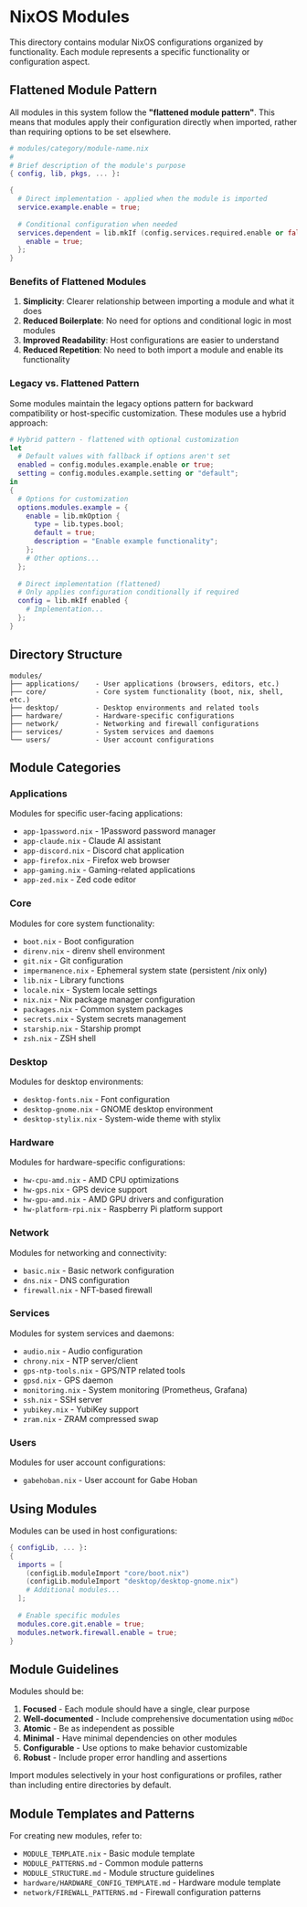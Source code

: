 # NixOS Modules

This directory contains modular NixOS configurations organized by functionality. Each module represents a specific functionality or configuration aspect.

## Flattened Module Pattern

All modules in this system follow the **"flattened module pattern"**. This means that modules apply their configuration directly when imported, rather than requiring options to be set elsewhere.

```nix
# modules/category/module-name.nix
#
# Brief description of the module's purpose
{ config, lib, pkgs, ... }:

{
  # Direct implementation - applied when the module is imported
  service.example.enable = true;
  
  # Conditional configuration when needed
  services.dependent = lib.mkIf (config.services.required.enable or false) {
    enable = true;
  };
}
```

### Benefits of Flattened Modules

1. **Simplicity**: Clearer relationship between importing a module and what it does
2. **Reduced Boilerplate**: No need for options and conditional logic in most modules
3. **Improved Readability**: Host configurations are easier to understand
4. **Reduced Repetition**: No need to both import a module and enable its functionality

### Legacy vs. Flattened Pattern

Some modules maintain the legacy options pattern for backward compatibility or host-specific customization. These modules use a hybrid approach:

```nix
# Hybrid pattern - flattened with optional customization
let
  # Default values with fallback if options aren't set
  enabled = config.modules.example.enable or true;
  setting = config.modules.example.setting or "default";
in
{
  # Options for customization
  options.modules.example = {
    enable = lib.mkOption {
      type = lib.types.bool;
      default = true;
      description = "Enable example functionality";
    };
    # Other options...
  };
  
  # Direct implementation (flattened)
  # Only applies configuration conditionally if required
  config = lib.mkIf enabled {
    # Implementation...
  };
}
```

## Directory Structure

```
modules/
├── applications/    - User applications (browsers, editors, etc.)
├── core/            - Core system functionality (boot, nix, shell, etc.)
├── desktop/         - Desktop environments and related tools
├── hardware/        - Hardware-specific configurations
├── network/         - Networking and firewall configurations
├── services/        - System services and daemons
└── users/           - User account configurations
```

## Module Categories

### Applications

Modules for specific user-facing applications:

- `app-1password.nix` - 1Password password manager
- `app-claude.nix` - Claude AI assistant
- `app-discord.nix` - Discord chat application
- `app-firefox.nix` - Firefox web browser
- `app-gaming.nix` - Gaming-related applications
- `app-zed.nix` - Zed code editor

### Core

Modules for core system functionality:

- `boot.nix` - Boot configuration
- `direnv.nix` - direnv shell environment
- `git.nix` - Git configuration
- `impermanence.nix` - Ephemeral system state (persistent /nix only)
- `lib.nix` - Library functions
- `locale.nix` - System locale settings
- `nix.nix` - Nix package manager configuration
- `packages.nix` - Common system packages
- `secrets.nix` - System secrets management
- `starship.nix` - Starship prompt
- `zsh.nix` - ZSH shell

### Desktop

Modules for desktop environments:

- `desktop-fonts.nix` - Font configuration
- `desktop-gnome.nix` - GNOME desktop environment
- `desktop-stylix.nix` - System-wide theme with stylix

### Hardware

Modules for hardware-specific configurations:

- `hw-cpu-amd.nix` - AMD CPU optimizations
- `hw-gps.nix` - GPS device support
- `hw-gpu-amd.nix` - AMD GPU drivers and configuration
- `hw-platform-rpi.nix` - Raspberry Pi platform support

### Network

Modules for networking and connectivity:

- `basic.nix` - Basic network configuration
- `dns.nix` - DNS configuration
- `firewall.nix` - NFT-based firewall

### Services

Modules for system services and daemons:

- `audio.nix` - Audio configuration
- `chrony.nix` - NTP server/client
- `gps-ntp-tools.nix` - GPS/NTP related tools
- `gpsd.nix` - GPS daemon
- `monitoring.nix` - System monitoring (Prometheus, Grafana)
- `ssh.nix` - SSH server
- `yubikey.nix` - YubiKey support
- `zram.nix` - ZRAM compressed swap

### Users

Modules for user account configurations:

- `gabehoban.nix` - User account for Gabe Hoban

## Using Modules

Modules can be used in host configurations:

```nix
{ configLib, ... }:
{
  imports = [
    (configLib.moduleImport "core/boot.nix")
    (configLib.moduleImport "desktop/desktop-gnome.nix")
    # Additional modules...
  ];
  
  # Enable specific modules
  modules.core.git.enable = true;
  modules.network.firewall.enable = true;
}
```

## Module Guidelines

Modules should be:

1. **Focused** - Each module should have a single, clear purpose
2. **Well-documented** - Include comprehensive documentation using `mdDoc`
3. **Atomic** - Be as independent as possible
4. **Minimal** - Have minimal dependencies on other modules
5. **Configurable** - Use options to make behavior customizable
6. **Robust** - Include proper error handling and assertions

Import modules selectively in your host configurations or profiles, rather than including entire directories by default.

## Module Templates and Patterns

For creating new modules, refer to:
- `MODULE_TEMPLATE.nix` - Basic module template
- `MODULE_PATTERNS.md` - Common module patterns
- `MODULE_STRUCTURE.md` - Module structure guidelines
- `hardware/HARDWARE_CONFIG_TEMPLATE.md` - Hardware module template
- `network/FIREWALL_PATTERNS.md` - Firewall configuration patterns
